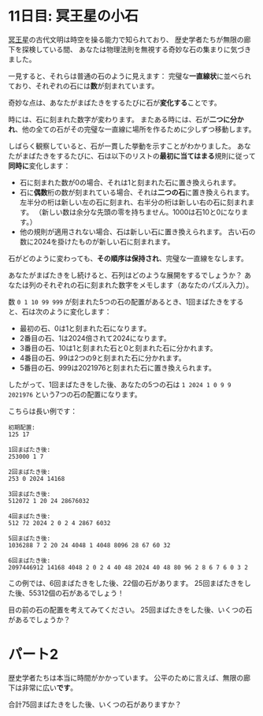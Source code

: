 # 11日目: 冥王星の小石

[冥王星](../2019/day20.md)の古代文明は時空を操る能力で知られており、
歴史学者たちが無限の廊下を探検している間、
あなたは物理法則を無視する奇妙な石の集まりに気づきました。

一見すると、それらは普通の石のように見えます：
完璧な**一直線状**に並べられており、それぞれの石には**数**が刻まれています。

奇妙な点は、あなたがまばたきをするたびに石が**変化する**ことです。

時には、石に刻まれた数字が変わります。
またある時には、石が**二つに分かれ**、他の全ての石がその完璧な一直線に場所を作るために少しずつ移動します。

しばらく観察していると、石が一貫した挙動を示すことがわかりました。
あなたがまばたきをするたびに、石は以下のリストの**最初に当てはまる**規則に従って**同時に**変化します：

- 石に刻まれた数が0の場合、それは1と刻まれた石に置き換えられます。
- 石に**偶数**桁の数が刻まれている場合、それは**二つの石**に置き換えられます。
左半分の桁は新しい左の石に刻まれ、右半分の桁は新しい右の石に刻まれます。
（新しい数は余分な先頭の零を持ちません。1000は石10と0になります。）
- 他の規則が適用されない場合、石は新しい石に置き換えられます。
古い石の数に2024を掛けたものが新しい石に刻まれます。

石がどのように変わっても、**その順序は保持され**、完璧な一直線をなします。<!-- ひっかけ -->

あなたがまばたきをし続けると、石列はどのような展開をするでしょうか？
あなたは列のそれぞれの石に刻まれた数字をメモします（あなたのパズル入力）。

数 `0 1 10 99 999` が刻まれた5つの石の配置があるとき、1回まばたきをすると、石は次のように変化します：

- 最初の石、0は1と刻まれた石になります。
- 2番目の石、1は2024倍されて2024になります。
- 3番目の石、10は1と刻まれた石と0と刻まれた石に分かれます。
- 4番目の石、99は2つの9と刻まれた石に分かれます。
- 5番目の石、999は2021976と刻まれた石に置き換えられます。

したがって、1回まばたきをした後、あなたの5つの石は `1 2024 1 0 9 9 2021976` という7つの石の配置になります。

こちらは長い例です：

```
初期配置:
125 17

1回まばたき後:
253000 1 7

2回まばたき後:
253 0 2024 14168

3回まばたき後:
512072 1 20 24 28676032

4回まばたき後:
512 72 2024 2 0 2 4 2867 6032

5回まばたき後:
1036288 7 2 20 24 4048 1 4048 8096 28 67 60 32

6回まばたき後:
2097446912 14168 4048 2 0 2 4 40 48 2024 40 48 80 96 2 8 6 7 6 0 3 2
```

この例では、6回まばたきをした後、22個の石があります。
25回まばたきをした後、55312個の石があるでしょう！

目の前の石の配置を考えてみてください。
25回まばたきをした後、いくつの石があるでしょうか？

# パート2

歴史学者たちは本当に時間がかかっています。
公平のために言えば、無限の廊下は非常に広い**です**。

合計75回まばたきをした後、いくつの石がありますか？
